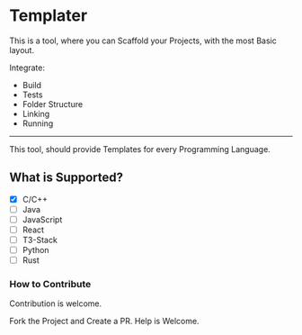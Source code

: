 # Templater

This is a tool, where you can Scaffold your Projects, with the most Basic layout.

Integrate:
- Build
- Tests
- Folder Structure
- Linking
- Running
---

This tool, should provide Templates for every Programming Language.

## What is Supported?
- [x] C/C++
- [ ] Java
- [ ] JavaScript
- [ ] React
- [ ] T3-Stack
- [ ] Python
- [ ] Rust

### How to Contribute
Contribution is welcome. 

Fork the Project and Create a PR. Help is Welcome.

